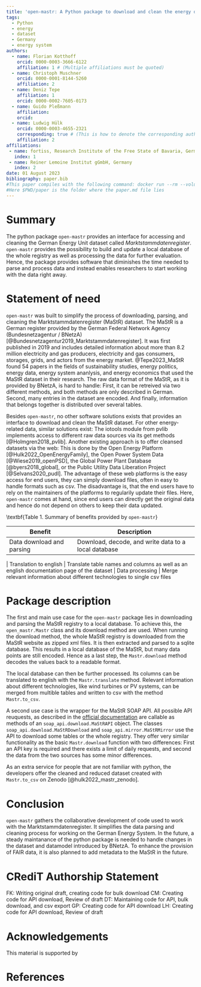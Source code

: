 ```yaml
---
title: 'open-mastr: A Python package to download and clean the energy database Marktstammdatenregister'
tags:
  - Python
  - energy
  - dataset
  - Germany
  - energy system
authors:
  - name: Florian Kotthoff
    orcid: 0000-0003-3666-6122
    affiliation: 1 # (Multiple affiliations must be quoted)
  - name: Christoph Muschner
    orcid: 0000-0001-8144-5260
    affiliation: 2
  - name: Deniz Tepe
    affiliation: 1
    orcid: 0000-0002-7605-0173
  - name: Guido Pleßmann
    affiliation: 
    orcid: 
  - name: Ludwig Hülk
    orcid: 0000-0003-4655-2321
    corresponding: true # (This is how to denote the corresponding author)
    affiliation: 2
affiliations:
 - name: fortiss, Research Institute of the Free State of Bavaria, Germany
   index: 1
 - name: Reiner Lemoine Institut gGmbH, Germany
   index: 2
date: 01 August 2023
bibliography: paper.bib
#This paper compiles with the following command: docker run --rm --volume $PWD/paper:/data --user $(id -u):$(id -g) --env JOURNAL=joss openjournals/inara
#Here $PWD/paper is the folder where the paper.md file lies
---
```


# Summary
The python package `open-mastr` provides an interface for accessing and cleaning the German Energy Unit dataset called *Marktstammdatenregister*.
`open-mastr` provides the possibility to build and update a local database of the whole registry as well as processing the data for further evaluation.
Hence, the package provides software that diminishes the time needed to parse and process data and instead enables researchers to start working with the data right away.

# Statement of need
`open-mastr` was built to simplify the process of downloading, parsing, and cleaning the Marktstammdatenregister (MaStR) dataset.
The MaStR is a German register provided by the German Federal Network Agency (Bundesnetzagentur / BNetzA) [@Bundesnetzagentur2019_Marktstammdatenregister].
It was first published in 2019 and includes detailed information about more than 8.2 million electricity and gas producers, electricity and gas consumers, storages, grids, and actors from the energy market.
@Tepe2023_MaStR found 54 papers in the fields of sustainability studies, energy politics, energy data, energy system ananlysis, and energy economics that used the MaStR dataset in their research.
The raw data format of the MaStR, as it is provided by BNetzA, is hard to handle: First, it can be retreived via two different methods, and both methods are only described in German. Second, many entries in the dataset are encoded. And finally, information that belongs together is distributed over several tables.

Besides `open-mastr`, no other software solutions exists that provides an interface to download and clean the MaStR dataset.
For other energy-related data, similar solutions exist: The iotools module from pvlib implements access to different raw data sources via its get methods [@Holmgren2018_pvlib]. 
Another existing approach is to offer cleansed datasets via the web: This is done by the Open Energy Platform [@Hulk2022_OpenEnergyFamily], the Open Power System Data [@Wiese2019_openPSD], the Global Power Plant Database [@byers2018_global], or the Public Utility Data Liberation Project [@Selvans2020_pudl].
The advantage of these web platforms is the easy access for end users, they can simply download files, often in easy to handle formats such as csv.
The disadvantage is, that the end users have to rely on the maintainers of the platforms to regularily update their files.
Here, `open-mastr` comes at hand, since end users can directly get the original data and hence do not depend on others to keep their data updated. 

\textbf{Table 1. Summary of benefits provided by `open-mastr`}

Benefit | Description 
------- | ------ 
Data download and parsing | Download, decode, and write data to a local database 
 |
Translation to english | Translate table names and columns as well as an english documentation page of the dataset 
 |
Data processing | Merge relevant information about different technologies to single csv files

# Package description
The first and main use case for the `open-mastr` package lies in downloading and parsing the MaStR registry to a local database.
To achieve this, the `open_mastr.Mastr` class and its download method are used. 
When running the download method, the whole MaStR registry is downloaded from the MaStR website as zipped xml files. 
It is then extracted and parsed to a sqlite database.
This results in a local database of the MaStR, but many data points are still encoded. 
Hence as a last step, the `Mastr.download` method decodes the values back to a readable format.

The local database can then be further processed. 
Its columns can be translated to english with the `Mastr.translate` method.
Relevant information about different technologies, like wind turbines or PV systems, can be merged from multible tables and written to csv with the method `Mastr.to_csv`.

A second use case is the wrapper for the MaStR SOAP API. 
All possible API reuquests, as described in the [official documentation](https://www.marktstammdatenregister.de/MaStRHilfe/subpages/webdienst.html) are callable as methods of an `soap_api.download.MaStRAPI` object.
The classes `soap_api.download.MaStRDownload` and `soap_api.mirror.MaStRMirror` use the API to download some tables or the whole registry. 
They offer very similar functionality as the basic `Mastr.download` function with two differences: First an API key is required and there exists a limit of daily requests, and second the data from the two sources has some minor differences.

As an extra service for people that are not familiar with python, the developers offer the cleaned and reduced dataset created with `Mastr.to_csv` on Zenodo [@hulk2022_mastr_zenodo]. 

# Conclusion
`open-mastr` gathers the collaborative development of code used to work with the Marktstammdatenregister.
It simplifies the data parsing and cleaning process for working on the German Energy System.
In the future, a steady maintanance of the python package is needed to handle changes in the dataset and datamodel introduced by BNetzA. 
To enhance the provision of FAIR data, it is also planned to add metadata to the MaStR in the future. 


# CRediT Authorship Statement
FK: Writing original draft, creating code for bulk download
CM: Creating code for API download, Review of draft
DT: Maintaining code for API, bulk download, and csv export
GP: Creating code for API download
LH: Creating code for API download, Review of draft
# Acknowledgements
This material is supported by 

# References